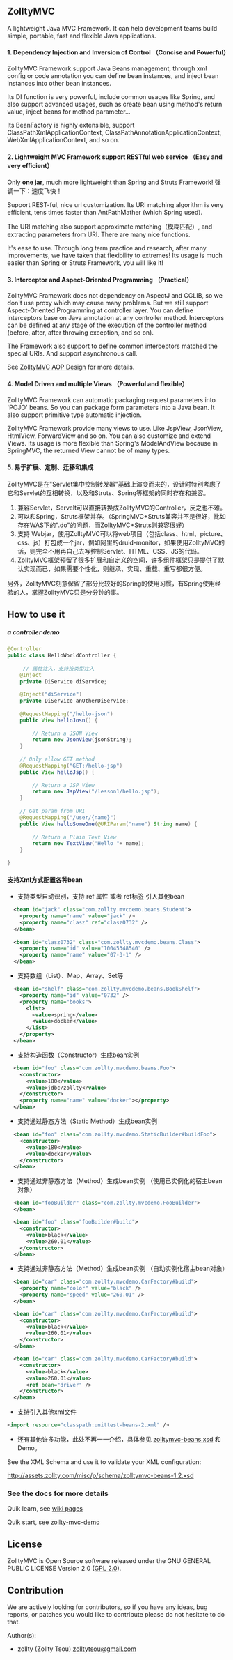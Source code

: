 ZolltyMVC 
----------------------------

A lightweight Java MVC Framework. 
It can help development teams build simple, portable, fast and flexible Java applications.
 
#### 1. Dependency Injection and Inversion of Control （Concise and Powerful）

ZolltyMVC Framework support Java Beans management, through xml config or code annotation you can define bean instances, and inject bean instances into other bean instances.

Its DI function is very powerful, include common usages like Spring, and also support advanced usages, such as create bean using method's return value, inject beans for method parameter...
  
Its BeanFactory is highly extensible, support ClassPathXmlApplicationContext, ClassPathAnnotationApplicationContext, WebXmlApplicationContext, and so on. 
 
#### 2. Lightweight MVC Framework support RESTful web service （Easy and very efficient）

Only **one jar**, much more lightweight than Spring and Struts Framework! 强调一下：速度飞快！

Support REST-ful, nice url customization. Its URI matching algorithm is very efficient, tens times faster than AntPathMather (which Spring used).

The URI matching also support approximate matching（模糊匹配）, and extracting parameters from URI. There are many nice functions.

It's ease to use. Through long term practice and research, after many improvements, we have taken that flexibility to extremes! Its usage is much easier than Spring or Struts Framework, you will like it!

#### 3. Interceptor and Aspect-Oriented Programming （Practical）

ZolltyMVC Framework does not dependency on AspectJ and CGLIB, so we don't use proxy which may cause many problems. But we still support Aspect-Oriented Programming at controller layer. You can define interceptors base on Java annotation at any controller method. Interceptors can be defined at any stage of the execution of the controller method (before, after, after throwing exception, and so on).

The Framework also support to define common interceptors matched the special URIs. And support asynchronous call.

See [ZolltyMVC AOP Design](https://github.com/zollty-org/zollty-mvc/blob/master/docs/AOP-design.md) for more details.


#### 4. Model Driven and multiple Views （Powerful and flexible）

ZolltyMVC Framework can automatic packaging request parameters into 'POJO' beans. So you can package form parameters into a Java bean. It also support primitive type automatic injection.

ZolltyMVC Framework provide many views to use. Like JspView, JsonView, HtmlView, ForwardView and so on. You can also customize and extend Views. Its usage is more flexible than Spring's ModelAndView because in SpringMVC, the returned View cannot be of many types.


#### 5. 易于扩展、定制、迁移和集成

ZolltyMVC是在"Servlet集中控制转发器"基础上演变而来的，设计时特别考虑了它和Servlet的互相转换，以及和Struts、Spring等框架的同时存在和兼容。

1. 兼容Servlet，Servelt可以直接转换成ZolltyMVC的Controller，反之也不难。
2. 可以和Spring，Struts框架并存。（SpringMVC+Struts兼容并不是很好，比如存在WAS下的".do"的问题，而ZolltyMVC+Struts则兼容很好）
3. 支持 Webjar，使用ZolltyMVC可以将web项目（包括class、html、picture、css、js）打包成一个jar，例如阿里的druid-monitor，如果使用ZolltyMVC的话，则完全不用再自己去写控制Servlet、HTML、CSS、JS的代码。
4. ZolltyMVC框架预留了很多扩展和自定义的空间，许多组件框架只是提供了默认实现而已，如果需要个性化，则继承、实现、重载、重写都很方便。

另外，ZolltyMVC刻意保留了部分比较好的Spring的使用习惯，有Spring使用经验的人，掌握ZolltyMVC只是分分钟的事。


How to use it 
---------------------------------------

##### a controller demo 

```java
@Controller
public class HelloWorldController {
 
     // 属性注入，支持按类型注入
    @Inject
    private DiService diService;
    
    @Inject("diService")
    private DiService anOtherDiService;
    
    @RequestMapping("/hello-json")
    public View helloJosn() {
    
        // Return a JSON View
        return new JsonView(jsonString);
    }
    
    // Only allow GET method 
    @RequestMapping("GET:/hello-jsp")
    public View helloJsp() {
    
        // Return a JSP View
        return new JspView("/lesson1/hello.jsp");
    }
    
    // Get param from URI
    @RequestMapping("/user/{name}")
    public View helloSomeOne(@URIParam("name") String name) {
        
        // Return a Plain Text View
        return new TextView("Hello "+ name);
    }
    
}
```

#### 支持Xml方式配置各种bean

* 支持类型自动识别，支持 ref 属性 或者 ref标签 引入其他bean

```xml
  <bean id="jack" class="com.zollty.mvcdemo.beans.Student">
    <property name="name" value="jack" />
    <property name="clasz" ref="clasz0732" />
  </bean>
  
  <bean id="clasz0732" class="com.zollty.mvcdemo.beans.Class">
    <property name="id" value="10045348540" />
    <property name="name" value="07-3-1" />
  </bean>
```

* 支持数组（List）、Map、Array、Set等

```xml
  <bean id="shelf" class="com.zollty.mvcdemo.beans.BookShelf">
    <property name="id" value="0732" />
    <property name="books">
      <list>
        <value>spring</value>
        <value>docker</value>
      </list>
    </property>
  </bean>
```

* 支持构造函数（Constructor）生成bean实例

```xml
  <bean id="foo" class="com.zollty.mvcdemo.beans.Foo">
    <constructor>
      <value>180</value>
      <value>jdbc/zollty</value>
    </constructor>
    <property name="name" value="docker"></property>
  </bean>
```

* 支持通过静态方法（Static Method）生成bean实例

```xml
  <bean id="foo" class="com.zollty.mvcdemo.StaticBuilder#buildFoo">
    <constructor>
      <value>180</value>
      <value>docker</value>
    </constructor>
  </bean>
```

* 支持通过非静态方法（Method）生成bean实例 （使用已实例化的宿主bean对象）

```xml
  <bean id="fooBuilder" class="com.zollty.mvcdemo.FooBuilder">
  </bean>

  <bean id="foo" class="fooBuilder#build">
    <constructor>
      <value>black</value>
      <value>260.01</value>
    </constructor>
  </bean>
```

* 支持通过非静态方法（Method）生成bean实例 （自动实例化宿主bean对象）

```xml
  <bean id="car" class="com.zollty.mvcdemo.CarFactory#build">
    <property name="color" value="black" />
    <property name="speed" value="260.01" />
  </bean>

  <bean id="car" class="com.zollty.mvcdemo.CarFactory#build">
    <constructor>
      <value>black</value>
      <value>260.01</value>
    </constructor>
  </bean>

  <bean id="car" class="com.zollty.mvcdemo.CarFactory#build">
    <constructor>
      <value>black</value>
      <value>260.01</value>
      <ref bean="driver" />
    </constructor>
  </bean>
```

* 支持引入其他xml文件

```xml
<import resource="classpath:unittest-beans-2.xml" />
```

* 还有其他许多功能，此处不再一一介绍，具体参见 [zolltymvc-beans.xsd](http://assets.zollty.com/misc/p/schema/zolltymvc-beans-1.2.xsd) 和 Demo。

See the XML Schema and use it to validate your XML configuration: 

 http://assets.zollty.com/misc/p/schema/zolltymvc-beans-1.2.xsd


### See the docs for more details  

Quik learn, see [wiki pages](https://github.com/zollty-org/zollty-mvc/wiki)

Quik start, see [zollty-mvc-demo](https://github.com/zollty/zollty-mvc-demo)


License
--------------------------

ZolltyMVC is Open Source software released under the GNU GENERAL PUBLIC LICENSE Version 2.0 ([GPL 2.0](http://www.gnu.org/licenses/old-licenses/gpl-2.0.html)).


Contribution
--------------------------

We are actively looking for contributors, so if you have any ideas, bug reports, or patches you would like to contribute please do not hesitate to do that.

Author(s):

* zollty (Zollty Tsou) <zolltytsou@gmail.com>
